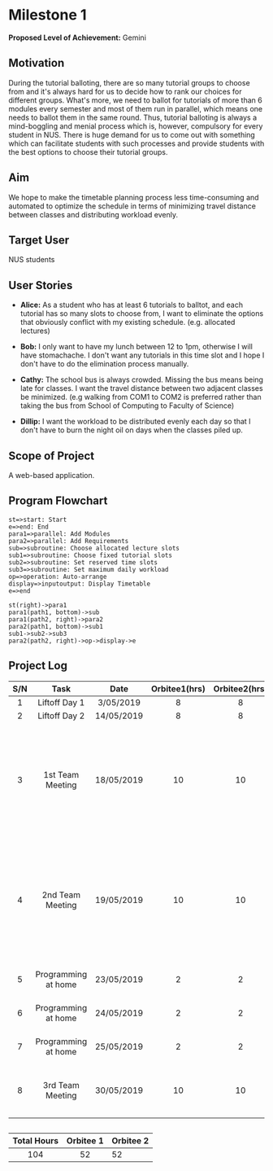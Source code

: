 # Milestone 1
**Proposed Level of Achievement:** Gemini
## Motivation
During the tutorial balloting, there are so many tutorial groups to choose from and it's always hard for us to decide how to rank our choices for different groups. What's more, we need to ballot for tutorials of more than 6 modules every semester and most of them run in parallel, which means one needs to ballot them in the same round. Thus, tutorial balloting is always a mind-boggling and menial process which is, however, compulsory for every student in NUS. There is huge demand for us to come out with something which can facilitate students with such processes and provide students with the best options to choose their tutorial groups.
## Aim
We hope to make the timetable planning process less time-consuming and automated to optimize the schedule in terms of minimizing travel distance between classes and distributing workload evenly. 
## Target User
NUS students
## User Stories
+ **Alice:** As a student who has at least 6 tutorials to balltot, and each tutorial has so many slots to choose from, I want to eliminate the options that obviously conflict with my existing schedule. (e.g. allocated lectures)
- **Bob:** I only want to have my lunch between 12 to 1pm, otherwise I will have stomachache. I don't want any tutorials in this time slot and I hope I don't have to do the elimination process manually. 
* **Cathy:** The school bus is always crowded. Missing the bus means being late for classes. I want the travel distance between two adjacent classes be minimized. (e.g walking from COM1 to COM2 is preferred rather than taking the bus from School of Computing to Faculty of Science)
- **Dillip:** I want the workload to be distributed evenly each day so that I don't have to burn the night oil on days when the classes piled up. 
## Scope of Project
A web-based application. 
## Program Flowchart
```flow
st=>start: Start
e=>end: End
para1=>parallel: Add Modules
para2=>parallel: Add Requirements
sub=>subroutine: Choose allocated lecture slots
sub1=>subroutine: Choose fixed tutorial slots
sub2=>subroutine: Set reserved time slots
sub3=>subroutine: Set maximum daily workload
op=>operation: Auto-arrange
display=>inputoutput: Display Timetable
e=>end

st(right)->para1
para1(path1, bottom)->sub
para1(path2, right)->para2
para2(path1, bottom)->sub1
sub1->sub2->sub3
para2(path2, right)->op->display->e
```
## Project Log
S/N | Task | Date | Orbitee1(hrs) | Orbitee2(hrs) | Remarks
:---:|:---:|:---:|:---:|:---:|---
1|Liftoff Day 1 |3/05/2019 |8 |8|Liftoff Day 1
2|Liftoff Day 2|14/05/2019|8|8|Liftoff Day 2
|3|1st Team Meeting |18/05/2019|10|10|1.further discussed and polish the initial idea <br>2. discussed the technology needed in the project <br>3. delegated roles of each orbitee |
4|2nd Team Meeting|19/05/2019|10|10|1. layout the general sturcture and operantional mode of the program <br>2. dicussed the ways of implementation of each of the main features in details
5|Programming at home|23/05/2019|2|2|Develop database models
6|Programming at home|24/05/2019|2|2|Develop database models
7|Programming at home|25/05/2019|2|2|Develop database models
8|3rd Team Meeting|30/05/2019|10|10|1.Worked on milestones <br>2.further planning of the project
##
Total Hours | Orbitee 1 | Orbitee 2
:---:|:---:|---
104|52|52
